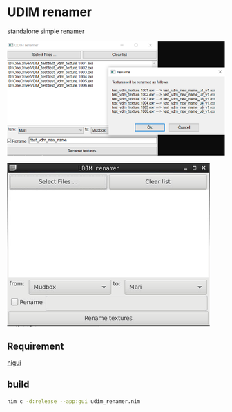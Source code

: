 # UDIM renamer

standalone simple renamer

![windows](img/windows.png)

![linux](img/linux.png)

## Requirement

[nigui](https://github.com/trustable-code/NiGui)


## build

```sh
nim c -d:release --app:gui udim_renamer.nim
```
